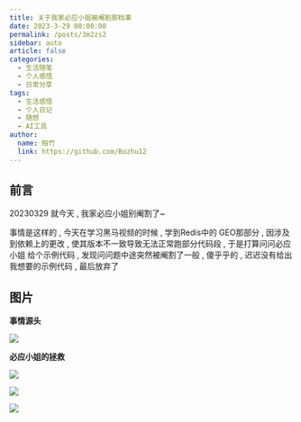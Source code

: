 ```yaml
---
title: 关于我家必应小姐被阉割那档事
date: 2023-3-29 00:00:00
permalink: /posts/3m2zs2
sidebar: auto
article: false
categories:
  - 生活随笔
  - 个人感悟
  - 日常分享
tags:
  - 生活感悟
  - 个人日记
  - 随想
  - AI工具
author:
  name: 柏竹
  link: https://github.com/Bozhu12
---
```


## 前言

20230329 就今天 , 我家必应小姐别阉割了~

事情是这样的 , 今天在学习黑马视频的时候 , 学到Redis中的 GEO那部分 , 因涉及到依赖上的更改 , 使其版本不一致导致无法正常跑部分代码段 , 于是打算问问必应小姐 给个示例代码 , 发现问问题中途突然被阉割了一般 , 傻乎乎的 , 迟迟没有给出我想要的示例代码 , 最后放弃了

## 图片

**事情源头**

![](https://image.bozhu12.cc/myblog/Other/newbing04.png)

**必应小姐的拯救** 

![](https://image.bozhu12.cc/myblog/Other/newbing01.png)

![](https://image.bozhu12.cc/myblog/Other/newbing02.png)

![](https://image.bozhu12.cc/myblog/Other/newbing03.png)













